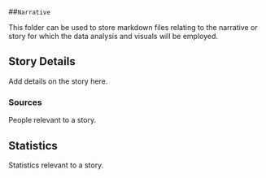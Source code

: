 ##`Narrative`

This folder can be used to store markdown files relating to the narrative or story for which the data analysis and visuals will be employed. 

## Story Details

Add details on the story here.

### Sources

People relevant to a story.


## Statistics

Statistics relevant to a story.

